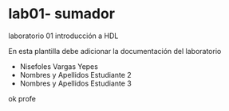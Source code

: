 # lab01- sumador 
laboratorio 01 introducción a HDL

En esta plantilla debe adicionar la documentación del laboratorio

* Nisefoles Vargas Yepes
* Nombres y Apellidos Estudiante 2
* Nombres y Apellidos Estudiante 3

ok profe 
